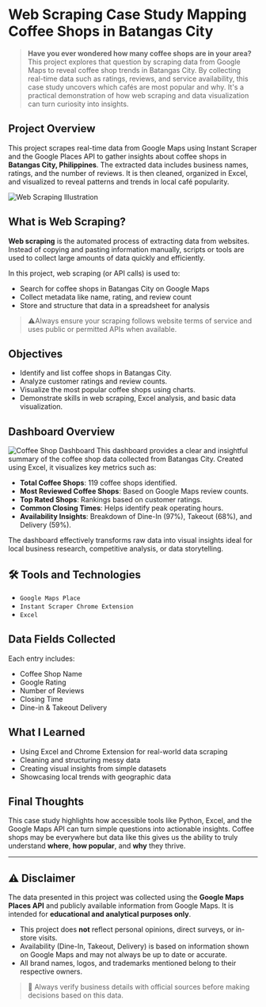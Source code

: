 
# Web Scraping Case Study Mapping Coffee Shops in Batangas City

> **Have you ever wondered how many coffee shops are in your area?**  
> This project explores that question by scraping data from Google Maps to reveal coffee shop trends in Batangas City. By collecting real-time data such as ratings, reviews, and service availability, this case study uncovers which cafés are most popular and why. It's a practical demonstration of how web scraping and data visualization can turn curiosity into insights.


## Project Overview

This project scrapes real-time data from Google Maps using Instant Scraper and the Google Places API to gather insights about coffee shops in **Batangas City, Philippines**. The extracted data includes business names, ratings, and the number of reviews. It is then cleaned, organized in Excel, and visualized to reveal patterns and trends in local café popularity.


![Web Scraping Illustration](https://github.com/Jerome-analyst/Web-Scraping-Case-Study-Mapping-Coffee-Shops-in-Batangas-City/blob/main/What%20is%20web%20scraping%20.png)

## What is Web Scraping?

**Web scraping** is the automated process of extracting data from websites. Instead of copying and pasting information manually, scripts or tools are used to collect large amounts of data quickly and efficiently.

In this project, web scraping (or API calls) is used to:
- Search for coffee shops in Batangas City on Google Maps
- Collect metadata like name, rating, and review count
- Store and structure that data in a spreadsheet for analysis

> ⚠Always ensure your scraping follows website terms of service and uses public or permitted APIs when available.



## Objectives

- Identify and list coffee shops in Batangas City.
- Analyze customer ratings and review counts.
- Visualize the most popular coffee shops using charts.
- Demonstrate skills in web scraping, Excel analysis, and basic data visualization.

##  Dashboard Overview

![Coffee Shop Dashboard](https://github.com/Jerome-analyst/Web-Scraping-Case-Study-Mapping-Coffee-Shops-in-Batangas-City/blob/main/Dashboard%20Preview.png)
This dashboard provides a clear and insightful summary of the coffee shop data collected from Batangas City. Created using Excel, it visualizes key metrics such as:

- **Total Coffee Shops**: 119 coffee shops identified.
- **Most Reviewed Coffee Shops**: Based on Google Maps review counts.
- **Top Rated Shops**: Rankings based on customer ratings.
- **Common Closing Times**: Helps identify peak operating hours.
- **Availability Insights**: Breakdown of Dine-In (97%), Takeout (68%), and Delivery (59%).

The dashboard effectively transforms raw data into visual insights ideal for local business research, competitive analysis, or data storytelling.


## 🛠️ Tools and Technologies

- `Google Maps Place`
- `Instant Scraper Chrome Extension` 
- `Excel`  


## Data Fields Collected

Each entry includes:
- Coffee Shop Name
- Google Rating
- Number of Reviews
- Closing Time
- Dine-in	& Takeout	Delivery
 
## What I Learned

- Using Excel and Chrome Extension for real-world data scraping
- Cleaning and structuring messy data
- Creating visual insights from simple datasets
- Showcasing local trends with geographic data



## Final Thoughts

This case study highlights how accessible tools like Python, Excel, and the Google Maps API can turn simple questions into actionable insights. Coffee shops may be everywhere but data like this gives us the ability to truly understand **where**, **how popular**, and **why** they thrive.


---

## ⚠️ Disclaimer

The data presented in this project was collected using the **Google Maps Places API** and publicly available information from Google Maps. It is intended for **educational and analytical purposes only**.

- This project does **not** reflect personal opinions, direct surveys, or in-store visits.
- Availability (Dine-In, Takeout, Delivery) is based on information shown on Google Maps and may not always be up to date or accurate.
- All brand names, logos, and trademarks mentioned belong to their respective owners.

> 📌 Always verify business details with official sources before making decisions based on this data.
